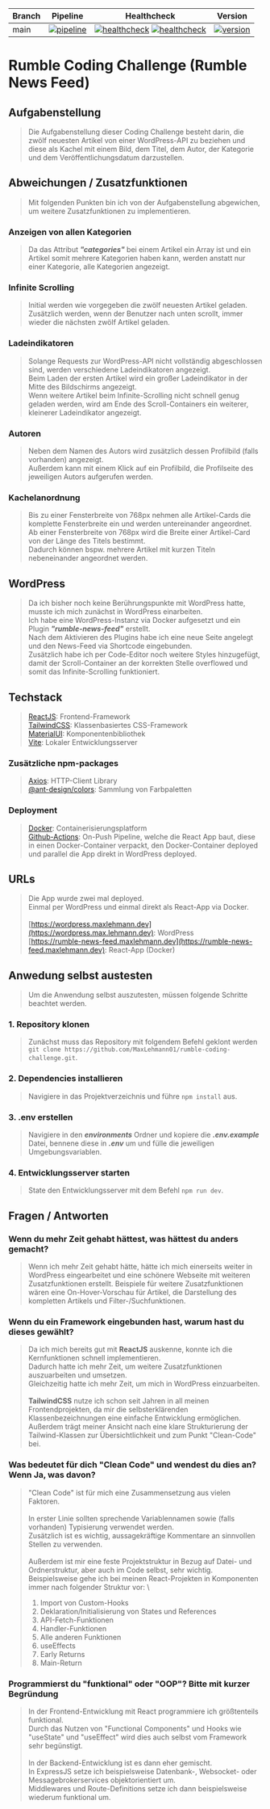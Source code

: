 | Branch | Pipeline | Healthcheck | Version |
| - | - | - | - |
| main | [![pipeline](https://github.com/MaxLehmann01/rumble-coding-challenge/actions/workflows/build-and-deploy.yml/badge.svg)](https://github.com/MaxLehmann01/rumble-coding-challenge/commit/main) | [![healthcheck](https://gcb.maxlehmann.dev/badges/healthcheck?url=https://wordpress.maxlehmann.dev&custom_key=wordpress.maxlehmann.dev)](https://wordpress.maxlehmann.dev) [![healthcheck](https://gcb.maxlehmann.dev/badges/healthcheck?url=https://rumble-news-feed.maxlehmann.dev&custom_key=rumble-news-feed.maxlehmann.dev)](https://rumble-news-feed.maxlehmann.dev) | [![version](https://gcb.maxlehmann.dev/badges/version?project=rumble-coding-challenge)](https://github.com/MaxLehmann01/rumble-coding-challenge/tree/main) |

# Rumble Coding Challenge (Rumble News Feed)

## Aufgabenstellung

> Die Aufgabenstellung dieser Coding Challenge besteht darin, die zwölf neuesten Artikel von einer WordPress-API zu beziehen und diese als Kachel mit einem Bild, dem Titel, dem Autor, der Kategorie und dem Veröffentlichungsdatum darzustellen.

## Abweichungen / Zusatzfunktionen

> Mit folgenden Punkten bin ich von der Aufgabenstellung abgewichen, um weitere Zusatzfunktionen zu implementieren.

### Anzeigen von allen Kategorien

> Da das Attribut ***"categories"*** bei einem Artikel ein Array ist und ein Artikel somit mehrere Kategorien haben kann, werden anstatt nur einer Kategorie, alle Kategorien angezeigt.

### Infinite Scrolling

> Initial werden wie vorgegeben die zwölf neuesten Artikel geladen. \
Zusätzlich werden, wenn der Benutzer nach unten scrollt, immer wieder die nächsten zwölf Artikel geladen.

### Ladeindikatoren

> Solange Requests zur WordPress-API nicht vollständig abgeschlossen sind, werden verschiedene Ladeindikatoren angezeigt. \
> Beim Laden der ersten Artikel wird ein großer Ladeindikator in der Mitte des Bildschirms angezeigt. \
> Wenn weitere Artikel beim Infinite-Scrolling nicht schnell genug geladen werden, wird am Ende des Scroll-Containers ein weiterer, kleinerer Ladeindikator angezeigt.

### Autoren

> Neben dem Namen des Autors wird zusätzlich dessen Profilbild (falls vorhanden) angezeigt. \
> Außerdem kann mit einem Klick auf ein Profilbild, die Profilseite des jeweiligen Autors aufgerufen werden.

### Kachelanordnung

> Bis zu einer Fensterbreite von 768px nehmen alle Artikel-Cards die komplette Fensterbreite ein und werden untereinander angeordnet. \
> Ab einer Fensterbreite von 768px wird die Breite einer Artikel-Card von der Länge des Titels bestimmt.\
> Dadurch können bspw. mehrere Artikel mit kurzen Titeln nebeneinander angeordnet werden.

## WordPress

> Da ich bisher noch keine Berührungspunkte mit WordPress hatte, musste ich mich zunächst in WordPress einarbeiten. \
> Ich habe eine WordPress-Instanz via Docker aufgesetzt und ein Plugin ***"rumble-news-feed"*** erstellt. \
> Nach dem Aktivieren des Plugins habe ich eine neue Seite angelegt und den News-Feed via Shortcode eingebunden. \
> Zusätzlich habe ich per Code-Editor noch weitere Styles hinzugefügt, damit der Scroll-Container an der korrekten Stelle overflowed und somit das Infinite-Scrolling funktioniert.

## Techstack

> [ReactJS](https://react.dev/): Frontend-Framework \
> [TailwindCSS](https://tailwindcss.com/): Klassenbasiertes CSS-Framework \
> [MaterialUI](https://mui.com/): Komponentenbibliothek \
> [Vite](https://vitejs.dev/): Lokaler Entwicklungsserver

### Zusätzliche npm-packages

> [Axios](https://www.npmjs.com/package/axios): HTTP-Client Library \
> [@ant-design/colors](https://www.npmjs.com/package/@ant-design/colors): Sammlung von Farbpaletten

### Deployment

> [Docker](https://www.docker.com/): Containerisierungsplatform \
> [Github-Actions](https://github.com/features/actions): On-Push Pipeline, welche die React App baut, diese in einen Docker-Container verpackt, den Docker-Container deployed und parallel die App direkt in WordPress deployed.

## URLs

> Die App wurde zwei mal deployed. \
Einmal per WordPress und einmal direkt als React-App via Docker. \
\
> [https://wordpress.maxlehmann.dev](https://wordpress.max.lehmann.dev): WordPress \
> [https://rumble-news-feed.maxlehmann.dev](https://rumble-news-feed.maxlehmann.dev): React-App (Docker)

## Anwedung selbst austesten

> Um die Anwendung selbst auszutesten, müssen folgende Schritte beachtet werden.

### 1. Repository klonen

> Zunächst muss das Repository mit folgendem Befehl geklont werden `git clone https://github.com/MaxLehmann01/rumble-coding-challenge.git`.

### 2. Dependencies installieren

> Navigiere in das Projektverzeichnis und führe `npm install` aus.

### 3. .env erstellen

> Navigiere in den ***environments*** Ordner und kopiere die ***.env.example*** Datei, bennene diese in ***.env*** um und fülle die jeweiligen Umgebungsvariablen.

### 4. Entwicklungsserver starten

> State den Entwicklungsserver mit dem Befehl `npm run dev`.

## Fragen / Antworten

### Wenn du mehr Zeit gehabt hättest, was hättest du anders gemacht?

> Wenn ich mehr Zeit gehabt hätte, hätte ich mich einerseits weiter in WordPress eingearbeitet und eine schönere Webseite mit weiteren Zusatzfunktionen erstellt.
> Beispiele für weitere Zusatzfunktionen wären eine On-Hover-Vorschau für Artikel, die Darstellung des kompletten Artikels und Filter-/Suchfunktionen.

### Wenn du ein Framework eingebunden hast, warum hast du dieses gewählt?

> Da ich mich bereits gut mit **ReactJS** auskenne, konnte ich die Kernfunktionen schnell implementieren. \
> Dadurch hatte ich mehr Zeit, um weitere Zusatzfunktionen auszuarbeiten und umsetzen. \
> Gleichzeitig hatte ich mehr Zeit, um mich in WordPress einzuarbeiten. \
> \
> **TailwindCSS** nutze ich schon seit Jahren in all meinen Frontendprojekten, da mir die selbsterklärenden Klassenbezeichnungen eine einfache Entwicklung ermöglichen. \
> Außerdem trägt meiner Ansicht nach eine klare Strukturierung der Tailwind-Klassen zur Übersichtlichkeit und zum Punkt "Clean-Code" bei.

### Was bedeutet für dich "Clean Code" und wendest du dies an? Wenn Ja, was davon?

> "Clean Code" ist für mich eine Zusammensetzung aus vielen Faktoren. \
> \
> In erster Linie sollten sprechende Variablennamen sowie (falls vorhanden) Typisierung verwendet werden. \
> Zusätzlich ist es wichtig, aussagekräftige Kommentare an sinnvollen Stellen zu verwenden. \
> \
> Außerdem ist mir eine feste Projektstruktur in Bezug auf Datei- und Ordnerstruktur, aber auch im Code selbst, sehr wichtig. \
> Beispielsweise gehe ich bei meinen React-Projekten in Komponenten immer nach folgender Struktur vor: \
>
> 1. Import von Custom-Hooks
> 2. Deklaration/Initialisierung von States und References
> 3. API-Fetch-Funktionen
> 4. Handler-Funktionen
> 5. Alle anderen Funktionen
> 6. useEffects
> 7. Early Returns
> 8. Main-Return

### Programmierst du "funktional" oder "OOP"? Bitte mit kurzer Begründung

> In der Frontend-Entwicklung mit React programmiere ich größtenteils funktional. \
> Durch das Nutzen von "Functional Components" und Hooks wie "useState" und "useEffect" wird dies auch selbst vom Framework sehr begünstigt. \
> \
> In der Backend-Entwicklung ist es dann eher gemischt. \
> In ExpressJS setze ich beispielsweise Datenbank-, Websocket- oder Messagebrokerservices objektorientiert um. \
> Middlewares und Route-Definitions setze ich dann beispielsweise wiederum funktional um.
